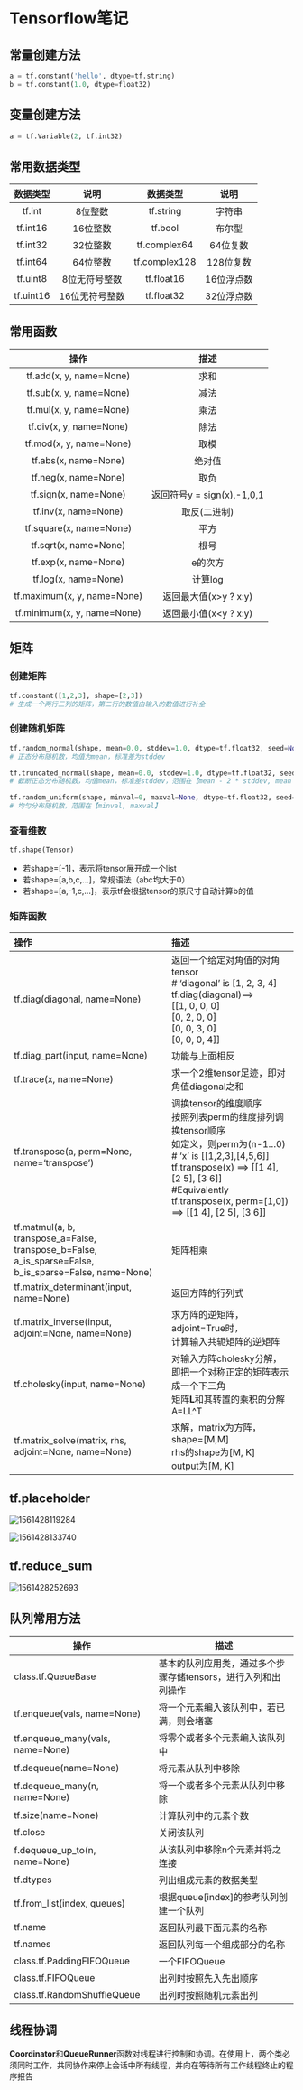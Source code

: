 # Tensorflow笔记

## 常量创建方法

```python
a = tf.constant('hello', dtype=tf.string)
b = tf.constant(1.0, dtype=float32)
```



## 变量创建方法

```python
a = tf.Variable(2, tf.int32)
```



## 常用数据类型

| 数据类型  |      说明      |   数据类型    |    说明    |
| :-------: | :------------: | :-----------: | :--------: |
|  tf.int   |    8位整数     |   tf.string   |   字符串   |
| tf.int16  |    16位整数    |    tf.bool    |   布尔型   |
| tf.int32  |    32位整数    | tf.complex64  |  64位复数  |
| tf.int64  |    64位整数    | tf.complex128 | 128位复数  |
| tf.uint8  | 8位无符号整数  |  tf.float16   | 16位浮点数 |
| tf.uint16 | 16位无符号整数 |  tf.float32   | 32位浮点数 |



## 常用函数

|            操作             |            描述            |
| :-------------------------: | :------------------------: |
|   tf.add(x, y, name=None)   |            求和            |
|   tf.sub(x, y, name=None)   |            减法            |
|   tf.mul(x, y, name=None)   |            乘法            |
|   tf.div(x, y, name=None)   |            除法            |
|   tf.mod(x, y, name=None)   |            取模            |
|    tf.abs(x, name=None)     |           绝对值           |
|    tf.neg(x, name=None)     |            取负            |
|    tf.sign(x, name=None)    | 返回符号y = sign(x),-1,0,1 |
|    tf.inv(x, name=None)     |        取反(二进制)        |
|   tf.square(x, name=None)   |            平方            |
|    tf.sqrt(x, name=None)    |            根号            |
|    tf.exp(x, name=None)     |          e的次方           |
|    tf.log(x, name=None)     |          计算log           |
| tf.maximum(x, y, name=None) |   返回最大值(x>y ? x:y)    |
| tf.minimum(x, y, name=None) |   返回最小值(x<y ? x:y)    |



## 矩阵

### 创建矩阵

```python
tf.constant([1,2,3], shape=[2,3])
# 生成一个两行三列的矩阵，第二行的数值由输入的数值进行补全
```

### 创建随机矩阵

```python
tf.random_normal(shape, mean=0.0, stddev=1.0, dtype=tf.float32, seed=None, name=None)
# 正态分布随机数，均值为mean，标准差为stddev

tf.truncated_normal(shape, mean=0.0, stddev=1.0, dtype=tf.float32, seed=None, name=None)
# 截断正态分布随机数，均值mean，标准差stddev，范围在【mean - 2 * stddev, mean + 2 * stddev】

tf.random_uniform(shape, minval=0, maxval=None, dtype=tf.float32, seed=None, name=None)
# 均匀分布随机数，范围在【minval, maxval】
```

### 查看维数

```python
tf.shape(Tensor)
```

* 若shape=[-1]，表示将tensor展开成一个list
* 若shape=[a,b,c,…]，常规语法（abc均大于0）
* 若shape=[a,-1,c,…]，表示tf会根据tensor的原尺寸自动计算b的值

### 矩阵函数

| 操作                                                         | 描述                                                         |
| :----------------------------------------------------------- | :----------------------------------------------------------- |
| tf.diag(diagonal, name=None)                                 | 返回一个给定对角值的对角tensor<br /># ‘diagonal’ is [1, 2, 3, 4]<br />tf.diag(diagonal)==><br />[[1, 0, 0, 0]<br />[0, 2, 0, 0]<br />[0, 0, 3, 0]<br />[0, 0, 0, 4]]<br /> |
| tf.diag_part(input, name=None)                               | 功能与上面相反                                               |
| tf.trace(x, name=None)                                       | 求一个2维tensor足迹，即对角值diagonal之和                    |
| tf.transpose(a, perm=None, name=‘transpose’)                 | 调换tensor的维度顺序<br />按照列表perm的维度排列调换tensor顺序<br />如定义，则perm为(n-1…0)<br /># ‘x’ is [[1,2,3],[4,5,6]]<br />tf.transpose(x) ==> [[1 4], [2 5], [3 6]]<br />#Equivalently<br />tf.transpose(x, perm=[1,0]) ==> [[1 4], [2 5], [3 6]] |
| tf.matmul(a, b, <br />transpose_a=False, transpose_b=False, <br />a_is_sparse=False, b_is_sparse=False, name=None) | 矩阵相乘                                                     |
| tf.matrix_determinant(input, name=None)                      | 返回方阵的行列式                                             |
| tf.matrix_inverse(input, adjoint=None, name=None)            | 求方阵的逆矩阵，adjoint=True时，<br />计算输入共轭矩阵的逆矩阵 |
| tf.cholesky(input, name=None)                                | 对输入方阵cholesky分解，<br />即把一个对称正定的矩阵表示成一个下三角<br />矩阵**L**和其转置的乘积的分解A=LL^T |
| tf.matrix_solve(matrix, rhs, adjoint=None, name=None)        | 求解，matrix为方阵，shape=[M,M]<br />rhs的shape为[M, K]<br />output为[M, K] |



## tf.placeholder

![1561428119284](C:\Users\nihaopeng\AppData\Roaming\Typora\typora-user-images\1561428119284.png)

![1561428133740](C:\Users\nihaopeng\AppData\Roaming\Typora\typora-user-images\1561428133740.png)



## tf.reduce_sum

![1561428252693](C:\Users\nihaopeng\AppData\Roaming\Typora\typora-user-images\1561428252693.png)



## 队列常用方法

| 操作                             | 描述                                                         |
| -------------------------------- | ------------------------------------------------------------ |
| class.tf.QueueBase               | 基本的队列应用类，通过多个步骤存储tensors，进行入列和出列操作 |
| tf.enqueue(vals, name=None)      | 将一个元素编入该队列中，若已满，则会堵塞                     |
| tf.enqueue_many(vals, name=None) | 将零个或者多个元素编入该队列中                               |
| tf.dequeue(name=None)            | 将元素从队列中移除                                           |
| tf.dequeue_many(n, name=None)    | 将一个或者多个元素从队列中移除                               |
| tf.size(name=None)               | 计算队列中的元素个数                                         |
| tf.close                         | 关闭该队列                                                   |
| f.dequeue_up_to(n, name=None)    | 从该队列中移除n个元素并将之连接                              |
| tf.dtypes                        | 列出组成元素的数据类型                                       |
| tf.from_list(index, queues)      | 根据queue[index]的参考队列创建一个队列                       |
| tf.name                          | 返回队列最下面元素的名称                                     |
| tf.names                         | 返回队列每一个组成部分的名称                                 |
| class.tf.PaddingFIFOQueue        | 一个FIFOQueue                                                |
| class.tf.FIFOQueue               | 出列时按照先入先出顺序                                       |
| class.tf.RandomShuffleQueue      | 出列时按照随机元素出列                                       |



## 线程协调

​		**Coordinator**和**QueueRunner**函数对线程进行控制和协调。在使用上，两个类必须同时工作，共同协作来停止会话中所有线程，并向在等待所有工作线程终止的程序报告